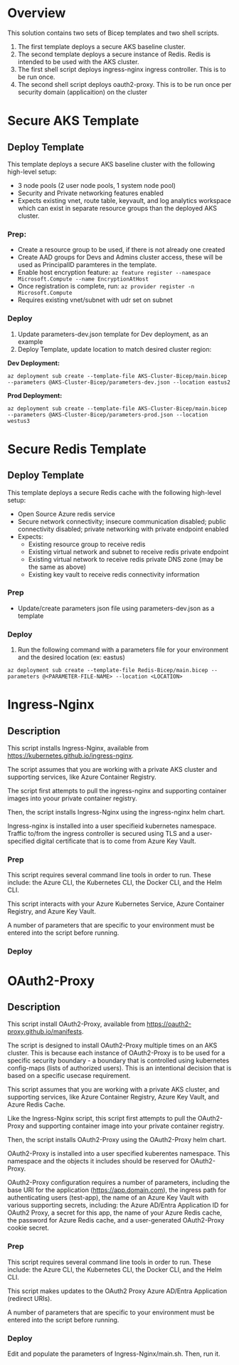 # Overview

This solution contains two sets of Bicep templates and two shell scripts.
1. The first template deploys a secure AKS baseline cluster.
2. The second template deploys a secure instance of Redis. Redis is intended to be used with the AKS cluster.
3. The first shell script deploys ingress-nginx ingress controller.  This is to be run once.
4. The second shell script deploys oauth2-proxy.  This is to be run once per security domain (applicaition) on the cluster

# Secure AKS Template

## Deploy Template

This template deploys a secure AKS baseline cluster with the following high-level setup: 
- 3 node pools (2 user node pools, 1 system node pool)
- Security and Private networking features enabled
- Expects existing vnet, route table, keyvault, and log analytics workspace which can exist in separate resource groups than the deployed AKS cluster.

### Prep:
- Create a resource group to be used, if there is not already one created
- Create AAD groups for Devs and Admins cluster access, these will be used as PrincipalID paramteres in the template.
- Enable host encryption feature:
  `az feature register --namespace  Microsoft.Compute --name EncryptionAtHost`
- Once registration is complete, run: `az provider register -n Microsoft.Compute`
- Requires existing vnet/subnet with udr set on subnet

### Deploy
1. Update parameters-dev.json template for Dev deployment, as an example
2. Deploy Template, update location to match desired cluster region:

**Dev Deployment:**
```
az deployment sub create --template-file AKS-Cluster-Bicep/main.bicep --parameters @AKS-Cluster-Bicep/parameters-dev.json --location eastus2
```
**Prod Deployment:**
```dotnetcli
az deployment sub create --template-file AKS-Cluster-Bicep/main.bicep --parameters @AKS-Cluster-Bicep/parameters-prod.json --location westus3
```

# Secure Redis Template

## Deploy Template
This template deploys a secure Redis cache with the following high-level setup:
- Open Source Azure redis service
- Secure network connectivity; insecure communication disabled; public connectivity disabled; private networking with private endpoint enabled
- Expects:
   - Existing resource group to receive redis
   - Existing virtual network and subnet to receive redis private endpoint
   - Existing virtual network to receive redis private DNS zone (may be the same as above)
   - Existing key vault to receive redis connectivity information

### Prep
- Update/create parameters json file using parameters-dev.json as a template

### Deploy
1. Run the following command with a parameters file for your environment and the desired location (ex: eastus)
```dotnetcli
az deployment sub create --template-file Redis-Bicep/main.bicep --parameters @<PARAMETER-FILE-NAME> --location <LOCATION>
```

# Ingress-Nginx

## Description

This script installs Ingress-Nginx, available from https://kubernetes.github.io/ingress-nginx.

The script assumes that you are working with a private AKS cluster and supporting services, like Azure Container Registry.

The script first attempts to pull the ingress-nginx and supporting container images into yoour private container registry. 

Then, the script installs Ingress-Nginx using the ingress-nginx helm chart.

Ingress-nginx is installed into a user specifieid kubernetes namespace.  Traffic to/from the ingress controller is secured using TLS and a user-specified digital certificate that is to come from Azure Key Vault.

### Prep

This script requires several command line tools in order to run.  These include: the Azure CLI, the Kubernetes CLI, the Docker CLI, and the Helm CLI.

This script interacts with your Azure Kubernetes Service, Azure Container Registry, and Azure Key Vault.

A number of parameters that are specific to your environment must be entered into the script before running.

### Deploy

# OAuth2-Proxy

## Description

This script install OAuth2-Proxy, available from https://oauth2-proxy.github.io/manifests.

The script is designed to install OAuth2-Proxy multiple times on an AKS cluster.  This is because each instance of OAuth2-Proxy is to be used for a specific security boundary - a boundary that is controlled using kubernetes config-maps (lists of authorized users).  This is an intentional decision that is based on a specific usecase requirement.

This script assumes that you are working with a private AKS cluster, and supporting services, like Azure Container Registry, Azure Key Vault, and Azure Redis Cache.

Like the Ingress-Nginx script, this script first attempts to pull the OAuth2-Proxy and supporting container image into your private container registry.

Then, the script installs OAuth2-Proxy using the OAuth2-Proxy helm chart.

OAuth2-Proxy is installed into a user specified kuberentes namespace. This namespace and the objects it includes should be reserved for OAuth2-Proxy.

OAuth2-Proxy configuration requires a number of parameters, including the base URI for the application (https://app.domain.com), the ingress path for authenticating users (test-app), the name of an Azure Key Vault with various supporting secrets, including: the Azure AD/Entra Application ID for OAuth2 Proxy, a secret for this app, the name of your Azure Redis cache, the password for Azure Redis cache, and a user-generated OAuth2-Proxy cookie secret.

### Prep

This script requires several command line tools in order to run.  These include: the Azure CLI, the Kubernetes CLI, the Docker CLI, and the Helm CLI.

This script makes updates to the OAuth2 Proxy Azure AD/Entra Application (redirect URIs).

A number of parameters that are specific to your environment must be entered into the script before running.

### Deploy

Edit and populate the parameters of Ingress-Nginx/main.sh. Then, run it.
